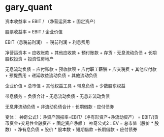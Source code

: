 # gary_quant

资本收益率 = EBIT / （净营运资本 + 固定资产）

股票收益率 = EBIT /  企业价值

EBIT（息税前利润） = 税前利润 + 利息费用

净营运资本 = 应收账款 + 其他应收款 + 预付账款 + 存货 - 无息流动负债 + 长期股权投资 + 投资性房地产

无息流动负债 = 应付账款 + 预收款项 + 应付职工薪酬 + 应交税费 + 其他应付款 + 预提费用 + 递延收益流动负债 + 其他流动负债

企业价值 = 总市值 + 其他权益工具 + 带息负债 + 少数股东权益

带息债务 = 负债合计 - 无息流动负债 - 无息非流动负债

无息非流动负债 = 非流动负债合计 - 长期借款 - 应付债券

变体：
神奇公式1：净资产回报率=EBIT/（净有形资产+净流动资产） = EBIT/(货币资金+交易性金融资产 + 固定资产净额 ）
神奇公式2：EV = 总市值（股价 * 股数）+ 净有息负债 = 股价 * 股本数 + 短期借款 +长期借款 + 应付债券
